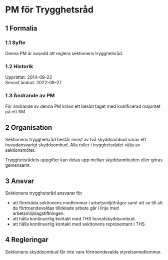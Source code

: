 # PM för Trygghetsråd

## 1 Formalia

### 1.1 Syfte

Denna PM är avsedd att reglera sektionens trygghetsråd.

### 1.2 Historik

Upprättat: 2014-09-22  
Senast ändrat: 2022-09-27

### 1.3 Ändrande av PM
För ändrande av denna PM krävs ett beslut taget med kvalificerad majoritet på ett SM.

## 2 Organisation

Sektionens trygghetsråd består minst av två skyddsombud varav ett huvudansvarigt skyddsombud.
Alla roller i trygghetsrådet väljs av sektionsmötet.

Trygghetsrådets uppgifter kan delas upp mellan skyddsombuden eller göras gemensamt.

## 3 Ansvar

Sektionens trygghetsråd ansvarar för

- att företräda sektionens medlemmar i arbetsmiljöfrågor samt att se till att de förtroendevaldas tilldelade arbete går i linje med arbetsmiljölagstiftningen.
- att hålla kontinuerlig kontakt med THS huvudskyddsombud.  
- att hålla kontinuerlig kontakt med sektionens representant i THS.

## 4 Regleringar

Sektionens skyddsombud får inte vara förtroendevalda styrelsemedlemmar.
